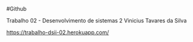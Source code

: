 #Github 

Trabalho 02 - Desenvolvimento de sistemas 2
Vinicius Tavares da Silva


 https://trabalho-dsii-02.herokuapp.com/
